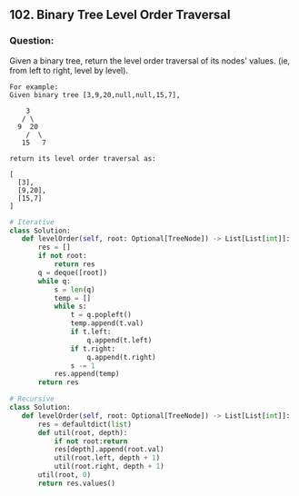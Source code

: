 ## 102. Binary Tree Level Order Traversal

### Question:
Given a binary tree, return the level order traversal of its nodes' values. (ie, from left to right, level by level).

```
For example:
Given binary tree [3,9,20,null,null,15,7],

    3
   / \
  9  20
    /  \
   15   7

return its level order traversal as:

[
  [3],
  [9,20],
  [15,7]
]
```

```python
# Iterative
class Solution:
   def levelOrder(self, root: Optional[TreeNode]) -> List[List[int]]:
       res = []
       if not root:
           return res
       q = deque([root])
       while q:
           s = len(q)
           temp = []
           while s:
               t = q.popleft()
               temp.append(t.val)
               if t.left:
                   q.append(t.left)
               if t.right:
                   q.append(t.right)
               s -= 1
           res.append(temp)
       return res
```

```python
# Recursive
class Solution:
   def levelOrder(self, root: Optional[TreeNode]) -> List[List[int]]:
       res = defaultdict(list)
       def util(root, depth):
           if not root:return
           res[depth].append(root.val)
           util(root.left, depth + 1)
           util(root.right, depth + 1)
       util(root, 0)
       return res.values()
```
